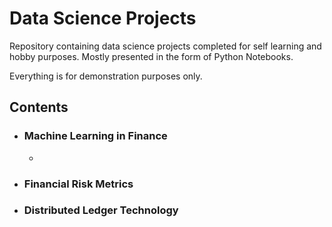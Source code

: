 # Data Science Projects
Repository containing data science projects completed for self learning and hobby purposes. Mostly presented in the form of Python Notebooks.

Everything is for demonstration purposes only.

## Contents

- ### Machine Learning in Finance
  - 
- ### Financial Risk Metrics

- ### Distributed Ledger Technology



